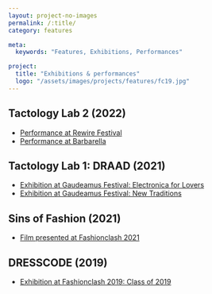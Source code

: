 ```yaml
---
layout: project-no-images
permalink: /:title/
category: features

meta:
  keywords: "Features, Exhibitions, Performances"

project:
  title: "Exhibitions & performances"
  logo: "/assets/images/projects/features/fc19.jpg"
---
```


<aside class="exhibitions" markdown="1">

## Tactology Lab 2 (2022)
- [Performance at Rewire Festival](https://www.rewirefestival.nl/artist/tactology-lab)
- [Performance at Barbarella](https://dehelling.nl/agenda/barbarella/)

## Tactology Lab 1: DRAAD (2021)
- [Exhibition at Gaudeamus Festival: Electronica for Lovers](https://gaudeamus.nl/events/electronica-for-lovers-dag-1/tactology-lab/)
- [Exhibition at Gaudeamus Festival: New Traditions](https://www.podiumhogewoerd.nl/gaudeamus-new-traditions)



</aside>

<article class="exhibitions" markdown="1">

## Sins of Fashion (2021)
- [Film presented at Fashionclash 2021](https://www.fashionclash.nl/fcf-2021/category/Recap)

## DRESSCODE (2019)
- [Exhibition at Fashionclash 2019: Class of 2019](https://www.fashionclash.nl/fcf-2019/2019/6/19/fashionclash-festival-2019-participants)
</article>